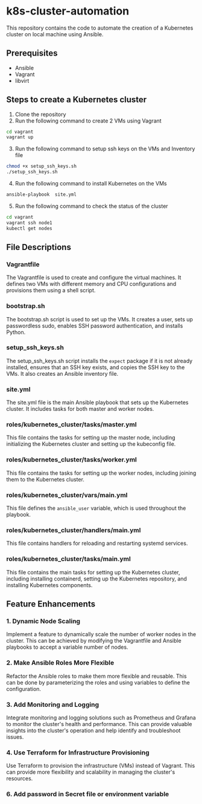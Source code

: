 # k8s-cluster-automation

This repository contains the code to automate the creation of a Kubernetes cluster on local machine  using Ansible.

## Prerequisites

- Ansible
- Vagrant
- libvirt

## Steps to create a Kubernetes cluster

1. Clone the repository
2. Run the following command to create 2 VMs using Vagrant

```bash
cd vagrant
vagrant up
```
3. Run the following command to setup ssh keys on the VMs and Inventory file

```bash
chmod +x setup_ssh_keys.sh
./setup_ssh_keys.sh
```
4. Run the following command to install Kubernetes on the VMs

```bash
ansible-playbook  site.yml
```
5. Run the following command to check the status of the cluster

```bash
cd vagrant
vagrant ssh node1
kubectl get nodes
```

## File Descriptions

### Vagrantfile
The Vagrantfile is used to create and configure the virtual machines. It defines two VMs with different memory and CPU configurations and provisions them using a shell script.

### bootstrap.sh
The bootstrap.sh script is used to set up the VMs. It creates a user, sets up passwordless sudo, enables SSH password authentication, and installs Python.

### setup_ssh_keys.sh
The setup_ssh_keys.sh script installs the `expect` package if it is not already installed, ensures that an SSH key exists, and copies the SSH key to the VMs. It also creates an Ansible inventory file.

### site.yml
The site.yml file is the main Ansible playbook that sets up the Kubernetes cluster. It includes tasks for both master and worker nodes.

### roles/kubernetes_cluster/tasks/master.yml
This file contains the tasks for setting up the master node, including initializing the Kubernetes cluster and setting up the kubeconfig file.

### roles/kubernetes_cluster/tasks/worker.yml
This file contains the tasks for setting up the worker nodes, including joining them to the Kubernetes cluster.

### roles/kubernetes_cluster/vars/main.yml
This file defines the `ansible_user` variable, which is used throughout the playbook.

### roles/kubernetes_cluster/handlers/main.yml
This file contains handlers for reloading and restarting systemd services.

### roles/kubernetes_cluster/tasks/main.yml
This file contains the main tasks for setting up the Kubernetes cluster, including installing containerd, setting up the Kubernetes repository, and installing Kubernetes components.

## Feature Enhancements

### 1. Dynamic Node Scaling
Implement a feature to dynamically scale the number of worker nodes in the cluster. This can be achieved by modifying the Vagrantfile and Ansible playbooks to accept a variable number of nodes.

### 2. Make Ansible Roles More Flexible
Refactor the Ansible roles to make them more flexible and reusable. This can be done by parameterizing the roles and using variables to define the configuration.

### 3. Add Monitoring and Logging
Integrate monitoring and logging solutions such as Prometheus and Grafana to monitor the cluster's health and performance. This can provide valuable insights into the cluster's operation and help identify and troubleshoot issues.

### 4. Use Terraform for Infrastructure Provisioning
Use Terraform to provision the infrastructure (VMs) instead of Vagrant. This can provide more flexibility and scalability in managing the cluster's resources.

### 6. Add password in Secret file or environment variable
